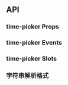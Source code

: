 ## API

### time-picker Props

<field-table :data="timePickerProps"/>

### time-picker Events

<field-table :data="timePickerEvents" type="emits" />

### time-picker Slots

<field-table :data="timePickerSlots"  type="slots"/>

### 字符串解析格式

<field-table :data="stringParsingFormatProps" type="format"/>

<script setup>
import { ref } from 'vue';

const timePickerProps = ref([
  {
    name: 'type',
    desc: '选择器类型',
    type: "'time' | 'time-range'",
    value: "'time'",
  },
  {
    name: 'model-value (v-model)',
    desc: '绑定值',
    type: 'string | number | Date | Array<string | number | Date>',
    value: '-',
  },
  {
    name: 'default-value',
    desc: '默认值',
    type: 'string | number | Date | Array<string | number | Date>',
    value: '-',
  },
  {
    name: 'disabled',
    desc: '是否禁用',
    type: 'boolean',
    value: '`false`',
  },
  {
    name: 'allow-clear',
    desc: '是否允许清除',
    type: 'boolean',
    value: '`true`',
  },
  {
    name: 'readonly',
    desc: '是否为只读模式',
    type: 'boolean',
    value: '`false`',
  },
  {
    name: 'error',
    desc: '是否为错误状态',
    type: 'boolean',
    value: '`false`',
  },
  {
    name: 'format',
    desc: '展示日期的格式，参考字符串解析格式',
    type: 'string',
    value: "'HH:mm:ss'",
  },
  {
    name: 'placeholder',
    desc: '提示文案',
    type: 'string | string[]',
    value: '-',
  },
  {
    name: 'size',
    desc: '输入框尺寸',
    type: "'mini' | 'small' | 'medium' | 'large'",
    value: "'medium'",
  },
  {
    name: 'popup-container',
    desc: '弹出框的挂载容器',
    type: 'string | HTMLElement',
    value: '-',
  },
  {
    name: 'use12-hours',
    desc: '12 小时制',
    type: 'boolean',
    value: '`false`',
  },
  {
    name: 'step',
    desc: '设置 时 / 分 / 秒 的选择间隔',
    type: '{ hour?: number; minute?: number; second?: number;}',
    value: '-',
  },
  {
    name: 'disabled-hours',
    desc: '禁用的部分小时选项',
    type: '() => number[]',
    value: '-',
  },
  {
    name: 'disabled-minutes',
    desc: '禁用的部分分钟选项',
    type: '(selectedHour?: number) => number[]',
    value: '-',
  },
  {
    name: 'disabled-seconds',
    desc: '禁用的部分秒数选项',
    type: '(selectedHour?: number, selectedMinute?: number) => number[]',
    value: '-',
  },
  {
    name: 'hide-disabled-options',
    desc: '隐藏禁止选择的选项',
    type: 'boolean',
    value: '`false`',
  },
  {
    name: 'disable-confirm',
    desc: '禁用确认步骤，开启后直接点选时间不需要点击确认按钮',
    type: 'boolean',
    value: '`false`',
  },
  {
    name: 'position',
    desc: '弹出的位置',
    type: "'top' | 'tl' | 'tr' | 'bottom' | 'bl' | 'br'",
    value: "'bl'",
  },
  {
    name: 'popup-visible (v-model)',
    desc: '控制弹出框打开或者关闭',
    type: 'boolean',
    value: '-',
  },
  {
    name: 'default-popup-visible',
    desc: '弹出框默认打开或者关闭',
    type: 'boolean',
    value: '`false`',
  },
  {
    name: 'trigger-props',
    desc: '可以传入 Trigger 组件的参数',
    type: 'TriggerProps',
    value: '-',
  },
  {
    name: 'unmount-on-close',
    desc: '是否在关闭后销毁 dom 结构',
    type: 'boolean',
    value: '`false`',
  },
]);

const timePickerEvents = ref([
  {
    name: 'change',
    desc: '组件值发生改变',
    type: '(timeString: string | Array<string | undefined> | undefined, time: Date | Array<Date | undefined> | undefined) => void',
    value: '-',
  },
  {
    name: 'select',
    desc: '选择时间但未触发组件值变化',
    type: '(timeString: string | Array<string | undefined>, time: Date | Array<Date | undefined>) => void',
    value: '-',
  },
  {
    name: 'clear',
    desc: '点击清除按钮',
    type: '() => void',
    value: '-',
  },
  {
    name: 'popup-visible-change',
    desc: '弹出框展开和收起',
    type: '(visible: boolean) => void',
    value: '-',
  },
]);

const timePickerSlots = ref([
  {
    name: 'prefix',
    desc: '输入框前缀',
    type: '-',
    value: '2.41.0',
  },
  {
    name: 'suffix-icon',
    desc: '输入框后缀图标',
    type: '-',
    value: '-',
  },
  {
    name: 'extra',
    desc: '额外的页脚',
    type: '-',
    value: '-',
  },
]);

const stringParsingFormatProps = ref([
  {
    name: 'YY',
    type: '21',
    desc: '两位数的年份',
    value: '-',
  },
  {
    name: 'YYYY',
    type: '2021',
    desc: '四位数年份',
    value: '-',
  },
  {
    name: 'M',
    type: '1-12',
    desc: '月份，从 1 开始',
    value: '-',
  },
  {
    name: 'MM',
    type: '01-12',
    desc: '月份，两位数',
    value: '-',
  },
  {
    name: 'MMM',
    type: 'Jan-Dec',
    desc: '缩写的月份名称',
    value: '-',
  },
  {
    name: 'MMMM',
    type: 'January-December',
    desc: '完整的月份名称',
    value: '-',
  },
  {
    name: 'D',
    type: '1-31',
    desc: '月份里的一天',
    value: '-',
  },
  {
    name: 'DD',
    type: '01-31',
    desc: '月份里的一天，两位数',
    value: '-',
  },
  {
    name: 'd',
    type: '0-6',
    desc: '一周中的一天，星期天是 0',
    value: '-',
  },
  {
    name: 'dd',
    type: 'Su-Sa',
    desc: '最简写的一周中一天的名称',
    value: '-',
  },
  {
    name: 'ddd',
    type: 'Sun-Sat',
    desc: '简写的一周中一天的名称',
    value: '-',
  },
  {
    name: 'dddd',
    type: 'Sunday-Saturday',
    desc: '一周中一天的名称',
    value: '-',
  },
  {
    name: 'H',
    type: '0-23',
    desc: '小时',
    value: '-',
  },
  {
    name: 'HH',
    type: '00-23',
    desc: '小时，两位数',
    value: '-',
  },
  {
    name: 'h',
    type: '1-12',
    desc: '小时, 12 小时制',
    value: '-',
  },
  {
    name: 'hh',
    type: '01-12',
    desc: '小时, 12 小时制, 两位数',
    value: '-',
  },
  {
    name: 'm',
    type: '0-59',
    desc: '分钟',
    value: '-',
  },
  {
    name: 'mm',
    type: '00-59',
    desc: '分钟，两位数',
    value: '-',
  },
  {
    name: 's',
    type: '0-59',
    desc: '秒',
    value: '-',
  },
  {
    name: 'ss',
    type: '00-59',
    desc: '秒，两位数',
    value: '-',
  },
  {
    name: 'S',
    type: '0-9',
    desc: '数百毫秒，一位数',
    value: '-',
  },
  {
    name: 'SS',
    type: '00-99',
    desc: '几十毫秒，两位数',
    value: '-',
  },
  {
    name: 'SSS',
    type: '000-999',
    desc: '毫秒，三位数字',
    value: '-',
  },
  {
    name: 'Z',
    type: '-5:00',
    desc: 'UTC 的偏移量',
    value: '-',
  },
  {
    name: 'ZZ',
    type: '-0500',
    desc: 'UTC 的偏移量，数字前面加上 0',
    value: '-',
  },
  {
    name: 'A',
    type: 'AM PM',
    desc: '-',
    value: '-',
  },
  {
    name: 'a',
    type: 'am pm',
    desc: '-',
    value: '-',
  },
  {
    name: 'Do',
    type: '1st... 3st',
    desc: '带序号的月份中的某天',
    value: '-',
  },
  {
    name: 'X',
    type: '1410715640.579',
    desc: 'Unix 时间戳',
    value: '-',
  },
  {
    name: 'x',
    type: '1410715640579',
    desc: 'Unix 毫秒时间戳',
    value: '-',
  },
]);
</script>
